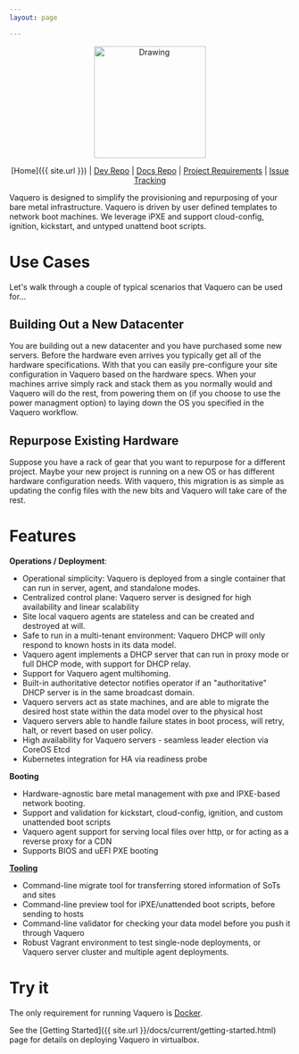 ```yaml
---
layout: page

---
```

<div align="center" markdown="1">

  <img src="{{ site.url }}/img/cow.png" alt="Drawing" style="width: 200px;"/>

  [Home]({{ site.url }}) | [Dev Repo](https://github.com/CiscoCloud/vaquero) | [Docs Repo](https://github.com/CiscoCloud/vaquero-docs/tree/master) | [Project Requirements](requirements.html) | [Issue Tracking](https://waffle.io/CiscoCloud/vaquero)

</div>

Vaquero is designed to simplify the provisioning and repurposing of your bare metal infrastructure. Vaquero is driven by user defined templates to network boot machines. We leverage iPXE and support cloud-config, ignition, kickstart, and untyped unattend boot scripts.

# Use Cases
Let's walk through a couple of typical scenarios that Vaquero can be used for...

## Building Out a New Datacenter

You are building out a new datacenter and you have purchased some new servers. Before the hardware even arrives you typically get all of the hardware specifications. With that you can easily pre-configure your site configuration in Vaquero based on the hardware specs. When your machines arrive simply rack and stack them as you normally would and Vaquero will do the rest, from powering them on (if you choose to use the power managment option) to laying down the OS you specified in the Vaquero workflow.

## Repurpose Existing Hardware

Suppose you have a rack of gear that you want to repurpose for a different project. Maybe your new project is running on a new OS or has different hardware configuration needs. With vaquero, this migration is as simple as updating the config files with the new bits and Vaquero will take care of the rest.

# Features

**Operations / Deployment**:

- Operational simplicity: Vaquero is deployed from a single container that can run in server, agent, and standalone modes.
- Centralized control plane: Vaquero server is designed for high availability and linear scalability
- Site local vaquero agents are stateless and can be created and destroyed at will.
- Safe to run in a multi-tenant environment: Vaquero DHCP will only respond to known hosts in its data model.
- Vaquero agent implements a DHCP server that can run in proxy mode or full DHCP mode, with support for DHCP relay.
- Support for Vaquero agent multihoming.
- Built-in authoritative detector notifies operator if an "authoritative" DHCP server is in the same broadcast domain.
- Vaquero servers act as state machines, and are able to migrate the desired host state within the data model over to the physical host
- Vaquero servers able to handle failure states in boot process, will retry, halt, or revert based on user policy.
- High availability for Vaquero servers - seamless leader election via CoreOS Etcd
- Kubernetes integration for HA via readiness probe

**Booting**

- Hardware-agnostic bare metal management with pxe and IPXE-based network booting.
- Support and validation for kickstart, cloud-config, ignition, and custom unattended boot scripts
- Vaquero agent support for serving local files over http, or for acting as a reverse proxy for a CDN
- Supports BIOS and uEFI PXE booting

**[Tooling](tools.html)**

- Command-line migrate tool for transferring stored information of SoTs and sites
- Command-line preview tool for iPXE/unattended boot scripts, before sending to hosts
- Command-line validator for checking your data model before you push it through Vaquero
- Robust Vagrant environment to test single-node deployments, or Vaquero server cluster and multiple agent deployments.

# Try it
The only requirement for running Vaquero is [Docker](https://www.docker.com/).

See the [Getting Started]({{ site.url }}/docs/current/getting-started.html) page for details on deploying Vaquero in virtualbox.
